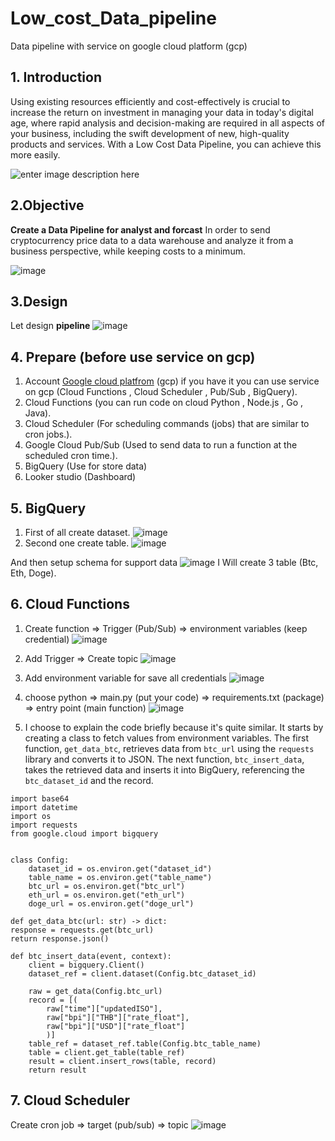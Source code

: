# Low_cost_Data_pipeline
Data pipeline with service on google cloud platform (gcp)

## 1. Introduction
Using existing resources efficiently and cost-effectively is crucial to increase the return on investment in managing your data in today's digital age, where rapid analysis and decision-making are required in all aspects of your business, including the swift development of new, high-quality products and services. With a Low Cost Data Pipeline, you can achieve this more easily.

![enter image description here](https://www.dbs.com.sg/documents/portlet_file_entry/276102/low-cost-business-pd-1404x630.jpg/fb63749e-24b2-8f4e-a807-4aa7c96cb753)


## 2.Objective
**Create a Data Pipeline for analyst and forcast**   In  order to send cryptocurrency price data to a data warehouse and analyze it from a business perspective, while keeping costs to a minimum.

 ![image](https://github.com/mphothanachai/Project_Data_pipeline/assets/137395742/6c9cec96-68af-4346-95c7-aad194a3312a)

## 3.Design

Let design **pipeline**
![image](https://github.com/mphothanachai/Project_Data_pipeline/assets/137395742/b9f6c415-1e8c-4741-a838-930757eb6a08)

## 4. Prepare (before use service on gcp)

1.  Account  [Google cloud platfrom](https://console.cloud.google.com/)  (gcp) if you have it you can use service on gcp (Cloud Functions , Cloud Scheduler , Pub/Sub , BigQuery).
2.  Cloud Functions (you can run code on cloud Python , Node.js , Go , Java).
3.  Cloud Scheduler (For scheduling commands (jobs) that are similar to cron jobs.).
4.  Google Cloud Pub/Sub (Used to send data to run a function at the scheduled cron time.).
5. BigQuery (Use for store data)
6. Looker studio (Dashboard)

## 5. BigQuery
1. First of all create dataset.
![image](https://github.com/mphothanachai/Low_cost_Data_pipeline/assets/137395742/9a6cc8d3-f4db-4c57-ad82-dfc90275601f)
2. Second one create table.
![image](https://github.com/mphothanachai/Low_cost_Data_pipeline/assets/137395742/6ff43035-4718-4e55-b867-8ae79debcfd3)

And then setup schema for support data
![image](https://github.com/mphothanachai/Low_cost_Data_pipeline/assets/137395742/e9381b50-767a-4b04-9a86-7b1fc4552050)
I Will create 3 table (Btc, Eth, Doge).

## 6. Cloud Functions
1. Create function => Trigger (Pub/Sub) => environment variables (keep credential)
![image](https://github.com/mphothanachai/Low_cost_Data_pipeline/assets/137395742/7722e602-44eb-4211-82c3-394903fa662c)

2. Add Trigger => Create topic
![image](https://github.com/mphothanachai/Low_cost_Data_pipeline/assets/137395742/337db957-0a7a-4655-95e6-3059309d649e)
3. Add environment variable for save all credentials
![image](https://github.com/mphothanachai/Low_cost_Data_pipeline/assets/137395742/93370739-98ed-4165-8ecd-7b6accad7705)
4. choose python => main.py (put your code) => requirements.txt (package) => entry point (main function)
![image](https://github.com/mphothanachai/Low_cost_Data_pipeline/assets/137395742/e119cda6-2dfe-4ca5-b18f-8b26b8b6f137)
5. I choose to explain the code briefly because it's quite similar. It starts by creating a class to fetch values from environment variables. The first function, `get_data_btc`, retrieves data from `btc_url` using the `requests` library and converts it to JSON. The next function, `btc_insert_data`, takes the retrieved data and inserts it into BigQuery, referencing the `btc_dataset_id` and the record.
```
import base64
import datetime
import os
import requests
from google.cloud import bigquery

  
class Config:
	dataset_id = os.environ.get("dataset_id")
	table_name = os.environ.get("table_name")
	btc_url = os.environ.get("btc_url")
	eth_url = os.environ.get("eth_url")
	doge_url = os.environ.get("doge_url")

def get_data_btc(url: str) -> dict:
response = requests.get(btc_url)
return response.json()

def btc_insert_data(event, context):
	client = bigquery.Client()
	dataset_ref = client.dataset(Config.btc_dataset_id)

	raw = get_data(Config.btc_url)
	record = [(
		raw["time"]["updatedISO"],
		raw["bpi"]["THB"]["rate_float"],
		raw["bpi"]["USD"]["rate_float"]
		)]
	table_ref = dataset_ref.table(Config.btc_table_name)
	table = client.get_table(table_ref)
	result = client.insert_rows(table, record)
	return result
```
## 7. Cloud Scheduler
Create cron job => target (pub/sub) => topic
![image](https://github.com/mphothanachai/Low_cost_Data_pipeline/assets/137395742/58431a1a-7f80-404c-9717-93b02aed3127)
